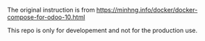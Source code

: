 The original instruction is from https://minhng.info/docker/docker-compose-for-odoo-10.html

This repo is only for developement and not for the production use.